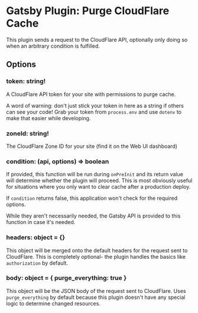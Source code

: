 # Gatsby Plugin: Purge CloudFlare Cache

This plugin sends a request to the CloudFlare API, optionally only doing so when an arbitrary condition is fulfilled.

## Options

### token: string!

A CloudFlare API token for your site with permissions to purge cache.

A word of warning: don't just stick your token in here as a string if others can see your code! Grab your token from `process.env` and use `dotenv` to make that easier while developing.

### zoneId: string!

The CloudFlare Zone ID for your site (find it on the Web UI dashboard)

### condition: (api, options) => boolean

If provided, this function will be run during `onPreInit` and its return value will determine whether the plugin will proceed. 
This is most obviously useful for situations where you only want to clear cache after a production deploy.

If `condition` returns false, this application won't check for the required options.

While they aren't necessarily needed, the Gatsby API is provided to this function in case it's needed.

### headers: object = {}

This object will be merged onto the default headers for the request sent to CloudFlare. This is completely optional- the plugin handles the basics like `authorization` by default.

### body: object = { purge_everything: true }

This object will be the JSON body of the request sent to CloudFlare. Uses `purge_everything` by default because this plugin doesn't have any special logic to determine changed resources.
